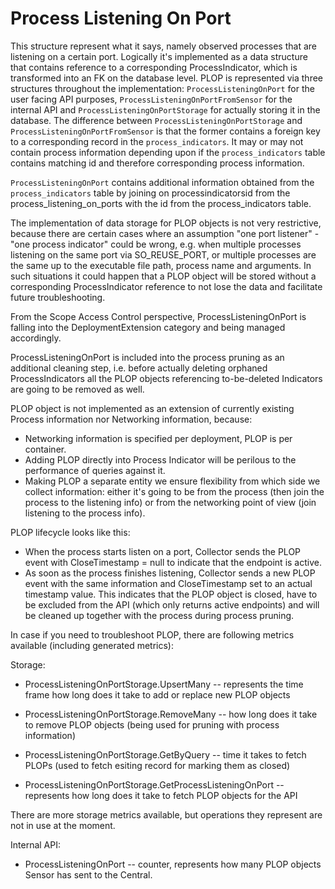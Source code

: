 # Process Listening On Port

This structure represent what it says, namely observed processes that are
listening on a certain port. Logically it's implemented as a data structure
that contains reference to a corresponding ProcessIndicator, which is transformed
into an FK on the database level. PLOP is represented via three structures
throughout the implementation: `ProcessListeningOnPort` for the user facing API
purposes, `ProcessListeningOnPortFromSensor` for the internal API and
`ProcessListeningOnPortStorage` for actually storing it in the database.
The difference between `ProcessListeningOnPortStorage` and
`ProcessListeningOnPortFromSensor` is that the former contains a foreign key to
a corresponding record in the `process_indicators`. It may or may not contain
process information depending upon if the `process_indicators` table contains
matching id and therefore corresponding process information.

`ProcessListeningOnPort` contains additional information obtained from the 
`process_indicators` table by joining on processindicatorsid from the
process_listening_on_ports with the id from the process_indicators table.

The implementation of data storage for PLOP objects is not very restrictive,
because there are certain cases where an assumption "one port listener" - "one
process indicator" could be wrong, e.g. when multiple processes listening on
the same port via SO_REUSE_PORT, or multiple processes are the same up to the
executable file path, process name and arguments. In such situations it could
happen that a PLOP object will be stored without a corresponding
ProcessIndicator reference to not lose the data and facilitate future
troubleshooting.

From the Scope Access Control perspective, ProcessListeningOnPort is falling
into the DeploymentExtension category and being managed accordingly.

ProcessListeningOnPort is included into the process pruning as an additional
cleaning step, i.e. before actually deleting orphaned ProcessIndicators all the
PLOP objects referencing to-be-deleted Indicators are going to be removed as
well.

PLOP object is not implemented as an extension of currently existing Process
information nor Networking information, because:

* Networking information is specified per deployment, PLOP is per container.
* Adding PLOP directly into Process Indicator will be perilous to the
  performance of queries against it.
* Making PLOP a separate entity we ensure flexibility from which side we
  collect information: either it's going to be from the process (then join the
  process to the listening info) or from the networking point of view (join
  listening to the process info).

PLOP lifecycle looks like this:

* When the process starts listen on a port, Collector sends the PLOP event with
  CloseTimestamp = null to indicate that the endpoint is active.
* As soon as the process finishes listening, Collector sends a new PLOP event
  with the same information and CloseTimestamp set to an actual timestamp
  value. This indicates that the PLOP object is closed, have to be excluded
  from the API (which only returns active endpoints) and will be cleaned up
  together with the process during process pruning.

In case if you need to troubleshoot PLOP, there are following metrics
available (including generated metrics):

Storage:

* ProcessListeningOnPortStorage.UpsertMany -- represents the time frame
  how long does it take to add or replace new PLOP objects

* ProcessListeningOnPortStorage.RemoveMany -- how long does it take to remove
  PLOP objects (being used for pruning with process information)

* ProcessListeningOnPortStorage.GetByQuery --  time it takes to fetch PLOPs
  (used to fetch esiting record for marking them as closed)

* ProcessListeningOnPortStorage.GetProcessListeningOnPort -- represents how
  long does it take to fetch PLOP objects for the API

There are more storage metrics available, but operations they represent are not
in use at the moment.

Internal API:

* ProcessListeningOnPort -- counter, represents how many PLOP objects Sensor
  has sent to the Central.

